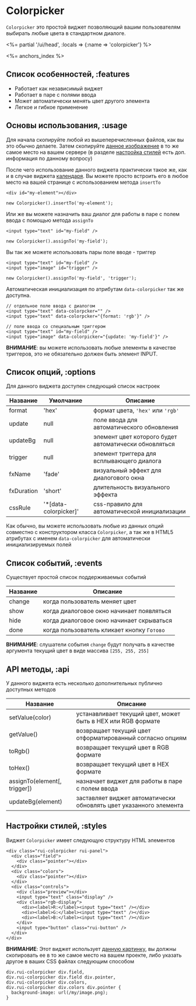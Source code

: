 # Colorpicker

`Colorpicker` это простой виджет позволяющий вашим пользователям выбирать
любые цвета в стандартном диалоге.

<%= partial '/ui/head', :locals => {:name => 'colorpicker'} %>

<%= anchors_index %>

## Список особенностей, :features

 * Работает как независимый виджет
 * Работает в паре с полями ввода
 * Может автоматически менять цвет другого элемента
 * Легкое и гибкое применение

## Основы использования, :usage

Для начала скопируйте любой из вышеперечисленных файлов, как вы это обычно
делаете. Затем скопируйте [данное изображение](/images/rightjs-ui/colorpicker.png)
в то же самое место на вашем сервере (в разделе [настройка стилей](#styles)
есть доп. информация по данному вопросу)

После чего использование данного виджета практически такое же, как и в случае
виджета [календаря](/ui/calendar). Вы можете просто встроить его в любое место
на вашей странице с использованием метода `insertTo`

    <div id="my-element"></div>

    new Colorpicker().insertTo('my-element');

Или же вы можете назначить ваш диалог для работы в паре с полем ввода с
помощью метода `assignTo`

    <input type="text" id="my-field" />

    new Colorpicker().assignTo('my-field');

Вы так же можете использовать пары поле вводе - триггер

    <input type="text" id="my-field" />
    <input type="image" id="trigger" />

    new Colorpicker().assignTo('my-field', 'trigger');

Автоматическая инициализация по атрибутам `data-colorpicker` так же доступна.

    // отдельное поле ввода с диалогом
    <input type="text" data-colorpcker="" />
    <input type="text" data-colorpcker="{format: 'rgb'}" />

    // поле ввода со специальным триггером
    <input type="text" id="my-field" />
    <input type="image" data-colorpicker="{update: 'my-field'}" />

__ВНИМАНИЕ__: вы можете использовать любые элементы в качестве триггеров, это
не обязательно должен быть элемент INPUT.


## Список опций, :options

Для данного виджета доступен следующий список настроек

Название   | Умолчание | Описание
-----------|-----------|-------------------------------------------------
format     | 'hex'     | формат цвета, `'hex'` или `'rgb'`
update     | null      | поле ввода для автоматического обновления
updateBg   | null      | элемент цвет которого будет автоматически обновляться
trigger    | null      | элемент триггера для всплывающего диалога
fxName     | 'fade'    | визуальный эффект для диалогового окна
fxDuration | 'short'   | длительность визуального эффекта
cssRule    | '\*\[data-colorpicker\]' | css-правило для автоматической инициализации

Как обычно, вы можете использовать любые из данных опций совместно с
конструктором класса `Colorpicker`, а так же в HTML5 атрибутах с именем
`data-colorpicker` для автоматически инициализируемых полей


## Список событий, :events

Существует простой список поддерживаемых событий

Название | Описание
---------|-----------------------------------------------------
change   | когда пользователь меняет цвет
show     | когда диалоговое окно начинает появляться
hide     | когда диалоговое окно начинает скрываться
done     | когда пользователь кликает кнопку `Готово`

__ВНИМАНИЕ__: слушатели события `change` будут получать в качестве аргумента
текущий цвет в виде массива `[255, 255, 255]`


## API методы, :api

У данного виджета есть несколько дополнительных публично доступных методов

Название          | Описание
------------------|-------------------------------------------------------
setValue(color)   | устанавливает текущий цвет, может быть в HEX или RGB формате
getValue()        | возвращает текущий цвет отформатированный согласно опциям
toRgb()           | возвращает текущий цвет в RGB формате
toHex()           | возвращает текущий цвет в HEX формате
assignTo(element\[, trigger\])  | назначает виджет для работы в паре с полeм ввода
updateBg(element) | заставляет виджет автоматически обновлять цвет указанного элемента


## Настройки стилей, :styles

Виджет `Colorpicker` имеет следующую структуру HTML элементов

    <div class="rui-colorpicker rui-panel">
      <div class="field">
        <div class="pointer"></div>
      </div>
      <div class="colors">
        <div class="pointer"></div>
      </div>
      <div class="controls">
        <div class="preview"></div>
        <input type="text" class="display" />
        <div class="rgb-display">
          <div><label>R:</label><input type="text" /></div>
          <div><label>G:</label><input type="text" /></div>
          <div><label>B:</label><input type="text" /></div>
        </div>
        <input type="button" class="rui-button" />
      </div>
    </div>

__ВНИМАНИЕ__: Этот виджет использует
[данную картинку](/images/rightjs-ui/colorpicker.png), вы должны скопировать
ее в то же самое место на вашем проекте, либо указать другое в ваших CSS
файлах следующим способом

    div.rui-colorpicker div.field,
    div.rui-colorpicker div.field div.pointer,
    div.rui-colorpicker div.colors,
    div.rui-colorpicker div.colors div.pointer {
      background-image: url(/my/image.png);
    }


